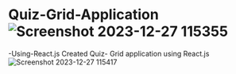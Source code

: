 # Quiz-Grid-Application![Screenshot 2023-12-27 115355](https://github.com/basavagithubin/Quiz-Grid-Application-Using-React.js/assets/107114521/df34c87e-cec2-4a63-81d9-179d8f875971)
-Using-React.js
Created Quiz- Grid application using React.js 
![Screenshot 2023-12-27 115417](https://github.com/basavagithubin/Quiz-Grid-Application-Using-React.js/assets/107114521/f500e6a2-bb04-4ecd-bbcd-bb3b85de222c)
